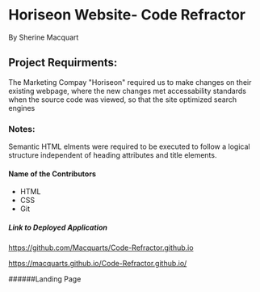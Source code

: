 # Horiseon Website- Code Refractor

By Sherine Macquart

## Project Requirments:

The Marketing Compay "Horiseon" required us to make changes on their existing webpage, where the new changes met accessability standards when the source code was viewed, so that the site optimized search engines

### Notes:
Semantic HTML elments were required to be executed to follow a logical structure independent of heading attributes and title elements.

#### Name of the Contributors

- HTML
- CSS
- Git

##### Link to Deployed Application

https://github.com/Macquarts/Code-Refractor.github.io


https://macquarts.github.io/Code-Refractor.github.io/



######Landing Page
